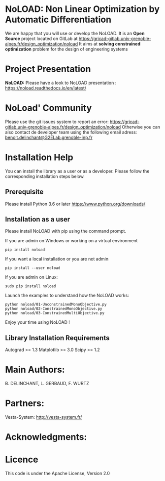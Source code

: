<!--
SPDX-FileCopyrightText: 2020 G2Elab / MAGE

SPDX-License-Identifier: Apache-2.0
-->

NoLOAD: Non Linear Optimization by Automatic Differentiation 
============================================================

We are happy that you will use or develop the NoLOAD.
It is an **Open Source** project located on GitLab at https://gricad-gitlab.univ-grenoble-alpes.fr/design_optimization/noload
It aims at **solving constrained optimization** problem for the design of engineering systems

Project Presentation
====================

**NoLOAD:** Please have a look to NoLOAD presentation : https://noload.readthedocs.io/en/latest/  

NoLoad' Community
====================

Please use the git issues system to report an error: https://gricad-gitlab.univ-grenoble-alpes.fr/design_optimization/noload
Otherwise you can also contact de developer team using the following email adress: benoit.delinchant@G2ELab.grenoble-inp.fr

Installation Help
=================
You can install the library as a user or as a developer. Please follow the corresponding installation steps below.

Prerequisite
------------

Please install Python 3.6 or later
https://www.python.org/downloads/

Installation as a user
----------------------
Please install NoLOAD with pip using the command prompt.   

If you are admin on Windows or working on a virtual environment
    
    pip install noload

If you want a local installation or you are not admin
    
    pip install --user noload

If you are admin on Linux:
    
    sudo pip install noload

Launch the examples to understand how the NoLOAD works:
	
	python noload/01-UnconstrainedMonoObjective.py
	python noload/02-ConstrainedMonoObjective.py
	python noload/03-ConstrainedMultiObjective.py
	
Enjoy your time using NoLOAD !



Library Installation Requirements
---------------------------------
Autograd >= 1.3
Matplotlib >= 3.0
Scipy >= 1.2


Main Authors: 
=============
B. DELINCHANT, L. GERBAUD, F. WURTZ


Partners:
=========
Vesta-System: http://vesta-system.fr/

Acknowledgments:
================


Licence
=======
This code is under the Apache License, Version 2.0

